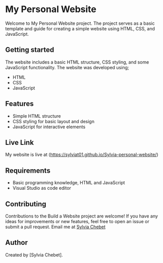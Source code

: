 # My Personal Website
Welcome to My Personal Website project. The project serves as a basic template and guide for creating a simple website using HTML, CSS, and JavaScript.
## Getting started
The website includes a basic HTML structure, CSS styling, and some JavaScript functionality. The website was developed using;
- HTML
- CSS
- JavaScript
## Features
- Simple HTML structure
- CSS styling for basic layout and design
- JavaScript for interactive elements
## Live Link
My website is live at (https://sylviat01.github.io/Sylvia-personal-website/)
## Requirements
- Basic programming knowledge, HTML and JavaScript
- Visual Studio as code editor
## Contributing
Contributions to the Build a Website project are welcome! If you have any ideas for improvements or new features, feel free to open an issue or submit a pull request.
Email me at [Sylvia Chebet](sylviachebet03@gmail.com)
## Author
Created by [Sylvia Chebet].
